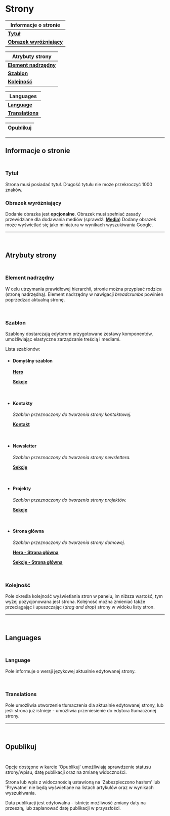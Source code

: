 # Strony

| Informacje o stronie |
| ------- |
| [**Tytuł**](#tytuł)<br/>|
| [**Obrazek wyróżniający**](#obrazek-wyróżniający)<br/>|

| Atrybuty strony |
| ------- |
| [**Element nadrzędny**](#element-nadrzędny)<br/>|
| [**Szablon**](#szablon)<br/>|
| [**Kolejność**](#kolejność)<br/>|

| Languages |
| ------- |
| [**Language**](#language)<br/>|
| [**Translations**](#translations)<br/>|

| Opublikuj |
| ------- |

------

## Informacje o stronie<br/><br/>

### **Tytuł**

Strona musi posiadać tytuł. Długość tytułu nie może przekroczyć 1000 znaków.

### **Obrazek wyróżniający**

Dodanie obrazka jest **opcjonalne**.
Obrazek musi spełniać zasady przewidziane dla dodawania mediów (sprawdź: [**Media**](Media.md))
Dodany obrazek może wyświetlać się jako miniatura w wynikach wyszukiwania Google.

------

<br/>

## Atrybuty strony<br/><br/>
  
### **Element nadrzędny**

W celu utrzymania prawidłowej hierarchii, stronie można przypisać rodzica (stronę nadrzędną). 
Element nadrzędny w nawigacji _breadcrumbs_ powinien poprzedzać aktualną stronę.

<br/>

### **Szablon**

Szablony dostarczają edytorom przygotowane zestawy komponentów, umożliwiając elastyczne zarządzanie treścią i mediami.

Lista szablonów:

- #### **Domyślny szablon**

    [**Hero**](Wlasne_pola.md#hero)

    [**Sekcje**](Wlasne_pola.md#sekcje)
    
    <br/>

- #### **Kontakty**
    _Szablon przeznaczony do tworzenia strony kontaktowej._

    [**Kontakt**](Wlasne_pola.md#kontakt)

    <br/>

- #### **Newsletter**
    _Szablon przeznaczony do tworzenia strony newslettera._

    [**Sekcje**](Wlasne_pola.md#sekcje)

<br/>  

- #### **Projekty**
    _Szablon przeznaczony do tworzenia strony projektów._

    [**Sekcje**](Wlasne_pola.md#sekcje)

<br/>  

- #### **Strona główna**
    _Szablon przeznaczony do tworzenia strony domowej._

    [**Hero - Strona główna**](Wlasne_pola.md#hero---strona-główna)

    [**Sekcje - Strona główna**](Wlasne_pola.md#sekcje---strona-główna)


<br/>

### **Kolejność**

Pole określa kolejność wyświetlania stron w panelu, im niższa wartość, tym wyżej pozycjonowana jest strona. Kolejność można zmieniać także przeciągając i upuszczając (_drag and drop_) strony w widoku listy stron. 

------

<br/>


## Languages<br/><br/>
  
### **Language**

Pole informuje o wersji językowej aktualnie edytowanej strony.

<br/>

### **Translations**

Pole umożliwia utworzenie tłumaczenia dla aktualnie edytowanej strony, lub jeśli strona już istnieje - umożliwia przeniesienie do edytora tłumaczonej strony.

------

<br/>

## Opublikuj<br/><br/>

Opcje dostępne w karcie 'Opublikuj' umożliwiają sprawdzenie statusu strony/wpisu, datę publikacji oraz na zmianę widoczności.

Strona lub wpis z widocznością ustawioną na 'Zabezpieczono hasłem' lub 'Prywatne' nie będą wyświetlane na listach artykułów oraz w wynikach wyszukiwania.

Data publikacji jest edytowalna - istnieje możliwość zmiany daty na przeszłą, lub zaplanować datę publikacji w przyszłości.







